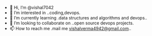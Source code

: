- 👋 Hi, I’m @vishal7042
- 👀 I’m interested in ..coding,devops.
- 🌱 I’m currently learning .data structures and algorithms and devops..
- 💞️ I’m looking to collaborate on ..open source devops projects.
- 📫 How to reach me .mail me vishalverma4942@gmail.com..

<!---
vishal124942/vishal124942 is a ✨ special ✨ repository because its `README.md` (this file) appears on your GitHub profile.
You can click the Preview link to take a look at your changes.
--->
